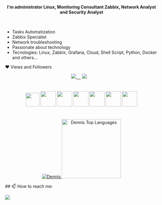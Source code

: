 

<p align="center"><b>  I'm administrator Linux, Monitoring Consultant Zabbix, Network Analyst and Security Analyst </b></p>

<p>
ㅤ
</p>


- Tasks Automatization
- Zabbix Specialist
- Network troubleshooting
- Passionate about technology
- Tecnologies: Linux, Zabbix, Grafana, Cloud, Shell Script, Python, Docker and others...

<p> ❤ Views and Followers</p>
<a href="https://github.com/Meghna-DAS/github-profile-views-counter">
<p align='center'>
<img src="https://komarev.com/ghpvc/?username=Emerosn">&nbsp;&nbsp;&nbsp;&nbsp;</a>
<img src="https://img.shields.io/github/followers/Emerosn?style=social">&nbsp;&nbsp;&nbsp;&nbsp;</a>
<!-- <img src="https://visitor-badge.glitch.me/badge?page_id=chinmay29hub.visitor-badge"> -->
</p>
</a>

 
<h1></h1>

<div align="center">

<img width=45 height=45 src="https://user-images.githubusercontent.com/81188924/223879567-203812c5-ee0e-4c23-80fb-f0b442dd031d.png" />
<img width=50 height=50 src="https://cdn.jsdelivr.net/gh/devicons/devicon/icons/linux/linux-original.svg" />
<img width=50 height=50 src="https://user-images.githubusercontent.com/81188924/223880016-f3a38d10-a687-4da4-b554-96e2aca453d3.png" />
<img width=50 height=50 src="https://user-images.githubusercontent.com/81188924/223880155-962e4063-8109-41b9-bf0f-b3c8ebd028a7.png" />
<img width=50 height=50 src="https://upload.wikimedia.org/wikipedia/commons/thumb/3/3b/Grafana_icon.svg/351px-Grafana_icon.svg.png" />
<img width=50 height=50 src="https://cdn-icons-png.flaticon.com/512/919/919853.png" />
<img width=50 height=50 src="https://www.freeiconspng.com/thumbs/cloud-icon/cloud-icon-22.png" />


  
  

</div>

<h1></h1>

<p align=center>
    <a href="https://github.com/Emerosn">
        <img title="🔥 Get streak stats for your profile at git.io/streak-stats" alt="Dennis" src="https://github-readme-streak-stats.herokuapp.com/?user=Emerosn&theme=black-ice&hide_border=true&stroke=0000&background=060A0CD0"/>
        <a href="https://github.com/Emerosn"><img alt="Dennis Top Languages" height="195em" src="https://github-readme-stats.vercel.app/api/top-langs/?username=Emerosn&langs_count=10&count_private=true&layout=compact&theme=react&hide_border=true&bg_color=0D1117&hide=javascript" /></a>
    </a>
</p>

<p>
## 📫 How to reach me:
<p align='left'>
  
<a href = "https://www.linkedin.com/in/oct-emerson/"><img src="https://img.icons8.com/cute-clipart/45/000000/linkedin.png"/></a>
<!--<a href = "https://twitter.com/Meghna__Das_"><img src="https://img.icons8.com/cotton/45/000000/twitter.png"/></a>-->
<!--<a href = "https://www.instagram.com/meghna__das_/"><img src="https://img.icons8.com/color/45/000000/instagram-new.png"/></a>-->
<!--<a href = "https://www.facebook.com/meghna.das15"><img src="https://img.icons8.com/fluent/48/000000/facebook-new.png"/></a>-->

</p>
  
</p>
